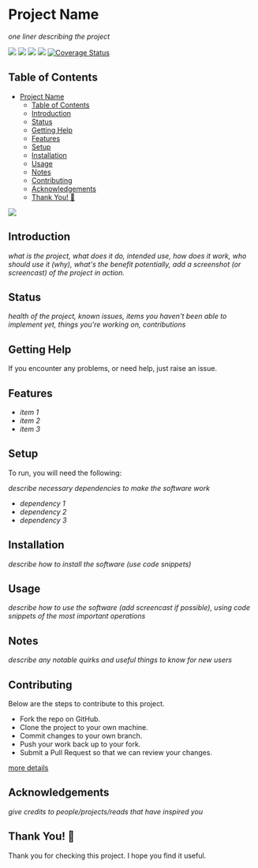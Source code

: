 # Project Name

*one liner describing the project*

![](https://img.shields.io/badge/language-3.7-blue.svg) ![](https://img.shields.io/github/license/account/repo.svg) ![](https://img.shields.io/github/issues-raw/account/repo.svg) ![](https://travis-ci.org/account/repo.svg?branch=master) [![Coverage Status](https://coveralls.io/repos/github/account/repo/badge.svg?branch=dev-repo)](https://coveralls.io/github/account/repo?branch=dev-repo)

## Table of Contents

- [Project Name](#project-name)
  - [Table of Contents](#table-of-contents)
  - [Introduction](#introduction)
  - [Status](#status)
  - [Getting Help](#getting-help)
  - [Features](#features)
  - [Setup](#setup)
  - [Installation](#installation)
  - [Usage](#usage)
  - [Notes](#notes)
  - [Contributing](#contributing)
  - [Acknowledgements](#acknowledgements)
  - [Thank You! :raised_hands:](#thank-you-raisedhands)

![](https://tinyurl.com/y4c6jxtb)

## Introduction

*what is the project, what does it do, intended use, how does it work, who should use it (why), what's the benefit*
*potentially, add a screenshot (or screencast) of the project in action.*

## Status

*health of the project, known issues, items you haven't been able to implement yet, things you're working on, contributions*

## Getting Help

If you encounter any problems, or need help, just raise an issue.

## Features

- *item 1*
- *item 2*
- *item 3*

## Setup

To run, you will need the following:

*describe necessary dependencies to make the software work*

- *dependency 1*
- *dependency 2*
- *dependency 3*

## Installation

*describe how to install the software (use code snippets)* 

## Usage

*describe how to use the software (add screencast if possible), using code snippets of the most important operations*

## Notes

*describe any notable quirks and useful things to know for new users*

## Contributing

Below are the steps to contribute to this project.

- Fork the repo on GitHub.
- Clone the project to your own machine.
- Commit changes to your own branch.
- Push your work back up to your fork.
- Submit a Pull Request so that we can review your changes.

[more details](https://akrabat.com/the-beginners-guide-to-contributing-to-a-github-project/#summary)

## Acknowledgements

*give credits to people/projects/reads that have inspired you*

## Thank You! :raised_hands:

Thank you for checking this project. I hope you find it useful.
